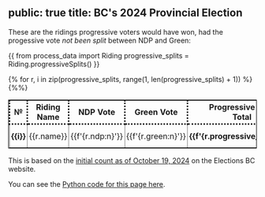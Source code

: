 public: true
title: BC's 2024 Provincial Election
---

These are the ridings progressive voters would have won, had the progessive vote _not been split_ between NDP and Green:

{{
	from process_data import Riding
	progressive_splits = Riding.progressiveSplits()
}}


<style>
table, td {
	border: 1px solid black;
}
th, td {
	border-style: dotted;
	padding: 3px;
}
td {
	text-align: center;
}
</style>

<table>
<tr>
<th>№</th>
<th>Riding Name</th>
<th>NDP Vote</th>
<th>Green Vote</th>
<th>Progressive Vote <br/> Total</th>
<th>Con Vote</th>
<th><em>Con Victory <br/> Margin</em></th>
<!-- <th><em>Hypothetical Winner with <br/> Ranked Choice Voting</em></th> -->
</tr>
{% for r, i in zip(progressive_splits, range(1, len(progressive_splits) + 1)) %}
<tr>
<td><b>{{i}}</b></td>
<td>{{r.name}}</td>
<td>{{f'{r.ndp:n}'}}</td>
<td>{{f'{r.green:n}'}}</td>
<td><b>{{f'{r.progressive_vote:n}'}}</b></td>
<td>{{f'{r.con:n}'}}</td>
<td><b>{{f'{(r.progressive_vote - r.con):n}'}}</b></td>
<!-- <td>{{r.hypo_winner}}</td> -->
</tr>
{%%}
</table>

This is based on the [initial count as of October 19, 2024](https://electionsbcenr.blob.core.windows.net/electionsbcenr/Results_7097_GE-2024-10-19_Party.html) on the Elections BC website.

You can see the [Python code for this page here](https://github.com/arjun-menon/arjun-menon.github.io/tree/master/essays/pol/bc-2024).

